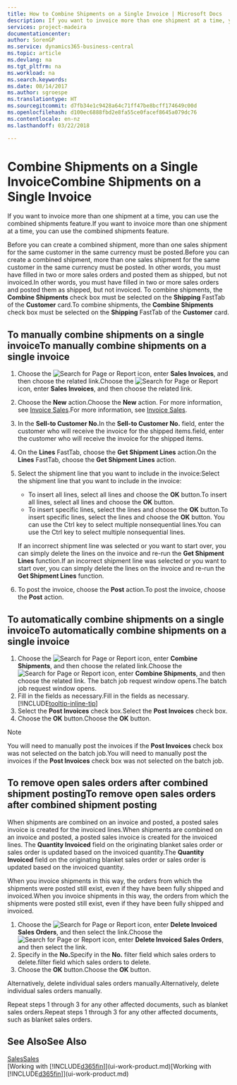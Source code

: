 ```yaml
---
title: How to Combine Shipments on a Single Invoice | Microsoft Docs
description: If you want to invoice more than one shipment at a time, you can use the combined shipments feature.
services: project-madeira
documentationcenter: 
author: SorenGP
ms.service: dynamics365-business-central
ms.topic: article
ms.devlang: na
ms.tgt_pltfrm: na
ms.workload: na
ms.search.keywords: 
ms.date: 08/14/2017
ms.author: sgroespe
ms.translationtype: HT
ms.sourcegitcommit: d7fb34e1c9428a64c71ff47be8bcff174649c00d
ms.openlocfilehash: d100ec6888fbd2e8fa55ce0facef8645a079dc76
ms.contentlocale: en-nz
ms.lasthandoff: 03/22/2018

---
```

# <a name="combine-shipments-on-a-single-invoice"></a><span data-ttu-id="8b679-103">Combine Shipments on a Single Invoice</span><span class="sxs-lookup"><span data-stu-id="8b679-103">Combine Shipments on a Single Invoice</span></span>
<span data-ttu-id="8b679-104">If you want to invoice more than one shipment at a time, you can use the combined shipments feature.</span><span class="sxs-lookup"><span data-stu-id="8b679-104">If you want to invoice more than one shipment at a time, you can use the combined shipments feature.</span></span>  

 <span data-ttu-id="8b679-105">Before you can create a combined shipment, more than one sales shipment for the same customer in the same currency must be posted.</span><span class="sxs-lookup"><span data-stu-id="8b679-105">Before you can create a combined shipment, more than one sales shipment for the same customer in the same currency must be posted.</span></span> <span data-ttu-id="8b679-106">In other words, you must have filled in two or more sales orders and posted them as shipped, but not invoiced.</span><span class="sxs-lookup"><span data-stu-id="8b679-106">In other words, you must have filled in two or more sales orders and posted them as shipped, but not invoiced.</span></span> <span data-ttu-id="8b679-107">To combine shipments, the **Combine Shipments** check box must be selected on the **Shipping** FastTab of the **Customer** card.</span><span class="sxs-lookup"><span data-stu-id="8b679-107">To combine shipments, the **Combine Shipments** check box must be selected on the **Shipping** FastTab of the **Customer** card.</span></span>  

## <a name="to-manually-combine-shipments-on-a-single-invoice"></a><span data-ttu-id="8b679-108">To manually combine shipments on a single invoice</span><span class="sxs-lookup"><span data-stu-id="8b679-108">To manually combine shipments on a single invoice</span></span>  
1. <span data-ttu-id="8b679-109">Choose the ![Search for Page or Report](media/ui-search/search_small.png "Search for Page or Report icon") icon, enter **Sales Invoices**, and then choose the related link.</span><span class="sxs-lookup"><span data-stu-id="8b679-109">Choose the ![Search for Page or Report](media/ui-search/search_small.png "Search for Page or Report icon") icon, enter **Sales Invoices**, and then choose the related link.</span></span>  
2. <span data-ttu-id="8b679-110">Choose the **New** action.</span><span class="sxs-lookup"><span data-stu-id="8b679-110">Choose the **New** action.</span></span> <span data-ttu-id="8b679-111">For more information, see [Invoice Sales](sales-how-invoice-sales.md).</span><span class="sxs-lookup"><span data-stu-id="8b679-111">For more information, see [Invoice Sales](sales-how-invoice-sales.md).</span></span>
3. <span data-ttu-id="8b679-112">In the **Sell-to Customer No.**</span><span class="sxs-lookup"><span data-stu-id="8b679-112">In the **Sell-to Customer No.**</span></span> <span data-ttu-id="8b679-113">field, enter the customer who will receive the invoice for the shipped items.</span><span class="sxs-lookup"><span data-stu-id="8b679-113">field, enter the customer who will receive the invoice for the shipped items.</span></span>  
4. <span data-ttu-id="8b679-114">On the **Lines** FastTab, choose the **Get Shipment Lines** action.</span><span class="sxs-lookup"><span data-stu-id="8b679-114">On the **Lines** FastTab, choose the **Get Shipment Lines** action.</span></span>  
5. <span data-ttu-id="8b679-115">Select the shipment line that you want to include in the invoice:</span><span class="sxs-lookup"><span data-stu-id="8b679-115">Select the shipment line that you want to include in the invoice:</span></span>  

    - <span data-ttu-id="8b679-116">To insert all lines, select all lines and choose the **OK** button.</span><span class="sxs-lookup"><span data-stu-id="8b679-116">To insert all lines, select all lines and choose the **OK** button.</span></span>  
    - <span data-ttu-id="8b679-117">To insert specific lines, select the lines and choose the **OK** button.</span><span class="sxs-lookup"><span data-stu-id="8b679-117">To insert specific lines, select the lines and choose the **OK** button.</span></span> <span data-ttu-id="8b679-118">You can use the Ctrl key to select multiple nonsequential lines.</span><span class="sxs-lookup"><span data-stu-id="8b679-118">You can use the Ctrl key to select multiple nonsequential lines.</span></span>  

    <span data-ttu-id="8b679-119">If an incorrect shipment line was selected or you want to start over, you can simply delete the lines on the invoice and re-run the **Get Shipment Lines** function.</span><span class="sxs-lookup"><span data-stu-id="8b679-119">If an incorrect shipment line was selected or you want to start over, you can simply delete the lines on the invoice and re-run the **Get Shipment Lines** function.</span></span>  
7. <span data-ttu-id="8b679-120">To post the invoice, choose the **Post** action.</span><span class="sxs-lookup"><span data-stu-id="8b679-120">To post the invoice, choose the **Post** action.</span></span>  

## <a name="to-automatically-combine-shipments-on-a-single-invoice"></a><span data-ttu-id="8b679-121">To automatically combine shipments on a single invoice</span><span class="sxs-lookup"><span data-stu-id="8b679-121">To automatically combine shipments on a single invoice</span></span>  
1. <span data-ttu-id="8b679-122">Choose the ![Search for Page or Report](media/ui-search/search_small.png "Search for Page or Report icon") icon, enter **Combine Shipments**, and then choose the related link.</span><span class="sxs-lookup"><span data-stu-id="8b679-122">Choose the ![Search for Page or Report](media/ui-search/search_small.png "Search for Page or Report icon") icon, enter **Combine Shipments**, and then choose the related link.</span></span> <span data-ttu-id="8b679-123">The batch job request window opens.</span><span class="sxs-lookup"><span data-stu-id="8b679-123">The batch job request window opens.</span></span>  
2. <span data-ttu-id="8b679-124">Fill in the fields as necessary.</span><span class="sxs-lookup"><span data-stu-id="8b679-124">Fill in the fields as necessary.</span></span> [!INCLUDE[tooltip-inline-tip](includes/tooltip-inline-tip_md.md)]
3. <span data-ttu-id="8b679-125">Select the **Post Invoices** check box.</span><span class="sxs-lookup"><span data-stu-id="8b679-125">Select the **Post Invoices** check box.</span></span>  
4.  <span data-ttu-id="8b679-126">Choose the **OK** button.</span><span class="sxs-lookup"><span data-stu-id="8b679-126">Choose the **OK** button.</span></span>  

> [!NOTE]  
>  <span data-ttu-id="8b679-127">You will need to manually post the invoices if the **Post Invoices** check box was not selected on the batch job.</span><span class="sxs-lookup"><span data-stu-id="8b679-127">You will need to manually post the invoices if the **Post Invoices** check box was not selected on the batch job.</span></span>  

## <a name="to-remove-open-sales-orders-after-combined-shipment-posting"></a><span data-ttu-id="8b679-128">To remove open sales orders after combined shipment posting</span><span class="sxs-lookup"><span data-stu-id="8b679-128">To remove open sales orders after combined shipment posting</span></span> 
<span data-ttu-id="8b679-129">When shipments are combined on an invoice and posted, a posted sales invoice is created for the invoiced lines.</span><span class="sxs-lookup"><span data-stu-id="8b679-129">When shipments are combined on an invoice and posted, a posted sales invoice is created for the invoiced lines.</span></span> <span data-ttu-id="8b679-130">The **Quantity Invoiced** field on the originating blanket sales order or sales order is updated based on the invoiced quantity.</span><span class="sxs-lookup"><span data-stu-id="8b679-130">The **Quantity Invoiced** field on the originating blanket sales order or sales order is updated based on the invoiced quantity.</span></span>  

<span data-ttu-id="8b679-131">When you invoice shipments in this way, the orders from which the shipments were posted still exist, even if they have been fully shipped and invoiced.</span><span class="sxs-lookup"><span data-stu-id="8b679-131">When you invoice shipments in this way, the orders from which the shipments were posted still exist, even if they have been fully shipped and invoiced.</span></span>   

1. <span data-ttu-id="8b679-132">Choose the ![Search for Page or Report](media/ui-search/search_small.png "Search for Page or Report icon") icon, enter **Delete Invoiced Sales Orders**, and then select the link.</span><span class="sxs-lookup"><span data-stu-id="8b679-132">Choose the ![Search for Page or Report](media/ui-search/search_small.png "Search for Page or Report icon") icon, enter **Delete Invoiced Sales Orders**, and then select the link.</span></span>  
2. <span data-ttu-id="8b679-133">Specify in the **No.**</span><span class="sxs-lookup"><span data-stu-id="8b679-133">Specify in the **No.**</span></span> <span data-ttu-id="8b679-134">filter field which sales orders to delete.</span><span class="sxs-lookup"><span data-stu-id="8b679-134">filter field which sales orders to delete.</span></span>  
3. <span data-ttu-id="8b679-135">Choose the **OK** button.</span><span class="sxs-lookup"><span data-stu-id="8b679-135">Choose the **OK** button.</span></span>  

<span data-ttu-id="8b679-136">Alternatively, delete individual sales orders manually.</span><span class="sxs-lookup"><span data-stu-id="8b679-136">Alternatively, delete individual sales orders manually.</span></span>  

<span data-ttu-id="8b679-137">Repeat steps 1 through 3 for any other affected documents, such as blanket sales orders.</span><span class="sxs-lookup"><span data-stu-id="8b679-137">Repeat steps 1 through 3 for any other affected documents, such as blanket sales orders.</span></span>

## <a name="see-also"></a><span data-ttu-id="8b679-138">See Also</span><span class="sxs-lookup"><span data-stu-id="8b679-138">See Also</span></span>  
[<span data-ttu-id="8b679-139">Sales</span><span class="sxs-lookup"><span data-stu-id="8b679-139">Sales</span></span>](sales-manage-sales.md)  
<span data-ttu-id="8b679-140">[Working with [!INCLUDE[d365fin](includes/d365fin_md.md)]](ui-work-product.md)</span><span class="sxs-lookup"><span data-stu-id="8b679-140">[Working with [!INCLUDE[d365fin](includes/d365fin_md.md)]](ui-work-product.md)</span></span>

